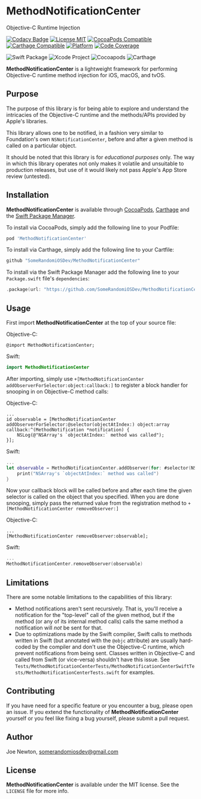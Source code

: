 MethodNotificationCenter
========
Objective-C Runtime Injection

[![Codacy Badge](https://api.codacy.com/project/badge/Grade/d30d31c29f17449481b97a04610ff5b9)](https://app.codacy.com/app/SomeRandomiOSDev/MethodNotificationCenter?utm_source=github.com&utm_medium=referral&utm_content=SomeRandomiOSDev/MethodNotificationCenter&utm_campaign=Badge_Grade_Dashboard)
[![License MIT](https://img.shields.io/cocoapods/l/MethodNotificationCenter.svg)](https://cocoapods.org/pods/MethodNotificationCenter)
[![CocoaPods Compatible](https://img.shields.io/cocoapods/v/MethodNotificationCenter.svg)](https://cocoapods.org/pods/MethodNotificationCenter) 
[![Carthage Compatible](https://img.shields.io/badge/Carthage-compatible-4BC51D.svg?style=flat)](https://github.com/Carthage/Carthage) 
[![Platform](https://img.shields.io/cocoapods/p/MethodNotificationCenter.svg)](https://cocoapods.org/pods/MethodNotificationCenter)
[![Code Coverage](https://codecov.io/gh/SomeRandomiOSDev/MethodNotificationCenter/branch/master/graph/badge.svg)](https://codecov.io/gh/SomeRandomiOSDev/MethodNotificationCenter)

![Swift Package](https://github.com/SomeRandomiOSDev/MethodNotificationCenter/workflows/Swift%20Package/badge.svg)
![Xcode Project](https://github.com/SomeRandomiOSDev/MethodNotificationCenter/workflows/Xcode%20Project/badge.svg)
![Cocoapods](https://github.com/SomeRandomiOSDev/MethodNotificationCenter/workflows/Cocoapods/badge.svg)
![Carthage](https://github.com/SomeRandomiOSDev/MethodNotificationCenter/workflows/Carthage/badge.svg)

**MethodNotificationCenter** is a lightweight framework for performing Objective-C runtime method injection for iOS, macOS, and tvOS.

Purpose
--------

The purpose of this library is for being able to explore and understand the intricacies of the Objective-C runtime and the methods/APIs provided by Apple's libraries. 

This library allows one to be notified, in a fashion very similar to Foundation's own `NSNotificationCenter`, before and after a given method is called on a particular object.

It should be noted that this library is for _educational purposes_ only. The way in which this library operates not only makes it volatile and unsuitable to production releases, but use of it would likely not pass Apple's App Store review (untested).

Installation
--------

**MethodNotificationCenter** is available through [CocoaPods](https://cocoapods.org), [Carthage](https://github.com/Carthage/Carthage) and the [Swift Package Manager](https://swift.org/package-manager/). 

To install via CocoaPods, simply add the following line to your Podfile:

```ruby
pod 'MethodNotificationCenter'
```

To install via Carthage, simply add the following line to your Cartfile:

```ruby
github "SomeRandomiOSDev/MethodNotificationCenter"
```

To install via the Swift Package Manager add the following line to your `Package.swift` file's `dependencies`:

```swift
.package(url: "https://github.com/SomeRandomiOSDev/MethodNotificationCenter.git", from: "0.1.1")
```

Usage
--------

First import **MethodNotificationCenter** at the top of your source file:

Objective-C:

```objc
@import MethodNotificationCenter;
```

Swift: 

```swift
import MethodNotificationCenter
```

After importing, simply use `+[MethodNotificationCenter addObserverForSelector:object:callback:]` to register a block handler for snooping in on Objective-C method calls:

Objective-C:

```objc
...
id observable = [MethodNotificationCenter addObserverForSelector:@selector(objectAtIndex:) object:array callback:^(MethodNotification *notification) {
    NSLog(@"NSArray's `objectAtIndex:` method was called");
}];
```

Swift:

```swift
...
let observable = MethodNotificationCenter.addObserver(for: #selector(NSArray.objectAtIndex(_:)), object:nsarray) { notification in
    print("NSArray's `objectAtIndex:` method was called")
}
```

Now your callback block will be called before and after each time the given selector is called on the object that you specified. When you are done snooping, simply pass the returned value from the registration method to `+[MethodNotificationCenter removeObserver:]`

Objective-C:

```objc 
...
[MethodNotificationCenter removeObserver:observable];
```

Swift:

```swift 
...
MethodNotificationCenter.removeObserver(observable)
```

Limitations
--------

There are some notable limitations to the capabilities of this library:

* Method notifications aren't sent recursively. That is, you'll receive a notification for the "top-level" call of the given method, but if the method (or any of its internal method calls) calls the same method a notification will _not_ be sent for that.
* Due to optimizations made by the Swift compiler, Swift calls to methods written in Swift (but annotated with the `@objc` attribute) are usually hard-coded by the compiler and don't use the Objective-C runtime, which prevent notifications from being sent. Classes written in Objective-C and called from Swift (or vice-versa) shouldn't have this issue. See `Tests/MethodNotificationCenterTests/MethodNotificationCenterSwiftTests/MethodNotificationCenterTests.swift` for examples.

Contributing
--------

If you have need for a specific feature or you encounter a bug, please open an issue. If you extend the functionality of **MethodNotificationCenter** yourself or you feel like fixing a bug yourself, please submit a pull request.

Author
--------

Joe Newton, somerandomiosdev@gmail.com

License
--------

**MethodNotificationCenter** is available under the MIT license. See the `LICENSE` file for more info.
